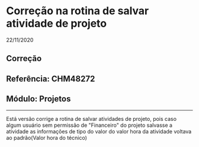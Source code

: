 # Correção na rotina de salvar atividade de projeto
22/11/2020
## Correção
## Referência: CHM48272
## Módulo: Projetos
***

Está versão corrige a rotina de salvar atividades de projeto, pois caso algum usuário sem permissão de "Financeiro" do projeto salvasse a atividade as informações de tipo do valor do valor hora da atividade voltava ao padrão(Valor hora do técnico)